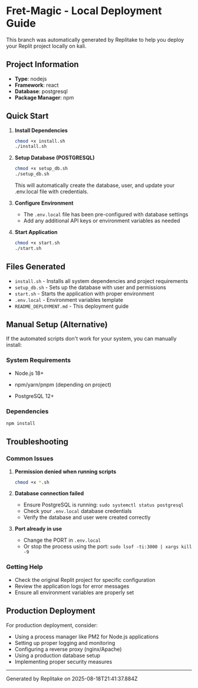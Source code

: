 # Fret-Magic - Local Deployment Guide

This branch was automatically generated by Replitake to help you deploy your Replit project locally on kali.

## Project Information

- **Type**: nodejs
- **Framework**: react
- **Database**: postgresql
- **Package Manager**: npm

## Quick Start

1. **Install Dependencies**
   ```bash
   chmod +x install.sh
   ./install.sh
   ```

2. **Setup Database (POSTGRESQL)**
   ```bash
   chmod +x setup_db.sh
   ./setup_db.sh
   ```
      This will automatically create the database, user, and update your .env.local file with credentials.

3. **Configure Environment**
   - The `.env.local` file has been pre-configured with database settings
   - Add any additional API keys or environment variables as needed

4. **Start Application**
   ```bash
   chmod +x start.sh
   ./start.sh
   ```


## Files Generated

- `install.sh` - Installs all system dependencies and project requirements
- `setup_db.sh` - Sets up the database with user and permissions
- `start.sh` - Starts the application with proper environment
- `.env.local` - Environment variables template
- `README_DEPLOYMENT.md` - This deployment guide

## Manual Setup (Alternative)

If the automated scripts don't work for your system, you can manually install:

### System Requirements

- Node.js 18+ 
- npm/yarn/pnpm (depending on project)

- PostgreSQL 12+

### Dependencies

```bash
npm install

```

## Troubleshooting

### Common Issues

1. **Permission denied when running scripts**
   ```bash
   chmod +x *.sh
   ```

2. **Database connection failed**
   - Ensure PostgreSQL is running: `sudo systemctl status postgresql`
   - Check your `.env.local` database credentials
   - Verify the database and user were created correctly

3. **Port already in use**
   - Change the PORT in `.env.local`
   - Or stop the process using the port: `sudo lsof -ti:3000 | xargs kill -9`

### Getting Help

- Check the original Replit project for specific configuration
- Review the application logs for error messages
- Ensure all environment variables are properly set

## Production Deployment

For production deployment, consider:

- Using a process manager like PM2 for Node.js applications
- Setting up proper logging and monitoring
- Configuring a reverse proxy (nginx/Apache)
- Using a production database setup
- Implementing proper security measures

---

Generated by Replitake on 2025-08-18T21:41:37.884Z
